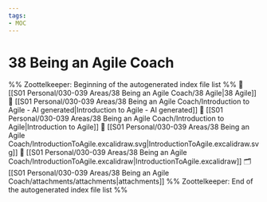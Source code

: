 ```yaml
---
tags: 
- MOC
---
```

# 38 Being an Agile Coach



%% Zoottelkeeper: Beginning of the autogenerated index file list  %%
📄 [[S01 Personal/030-039 Areas/38 Being an Agile Coach/38 Agile|38 Agile]]
📄 [[S01 Personal/030-039 Areas/38 Being an Agile Coach/Introduction to Agile - AI generated|Introduction to Agile - AI generated]]
📄 [[S01 Personal/030-039 Areas/38 Being an Agile Coach/Introduction to Agile|Introduction to Agile]]
📄 [[S01 Personal/030-039 Areas/38 Being an Agile Coach/IntroductionToAgile.excalidraw.svg|IntroductionToAgile.excalidraw.svg]]
📄 [[S01 Personal/030-039 Areas/38 Being an Agile Coach/IntroductionToAgile.excalidraw|IntroductionToAgile.excalidraw]]
🗂️ [[S01 Personal/030-039 Areas/38 Being an Agile Coach/attachments/attachments|attachments]]
%% Zoottelkeeper: End of the autogenerated index file list  %%


